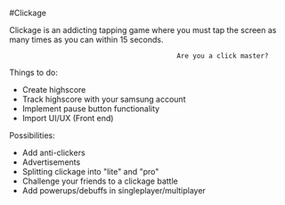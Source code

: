 #Clickage


Clickage is an addicting tapping game where you must tap the screen as many times as you can within 15 seconds.

                                              Are you a click master?


Things to do:
- Create highscore
- Track highscore with your samsung account
- Implement pause button functionality
- Import UI/UX (Front end)

Possibilities:
- Add anti-clickers
- Advertisements
- Splitting clickage into "lite" and "pro"
- Challenge your friends to a clickage battle
- Add powerups/debuffs in singleplayer/multiplayer
